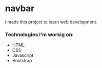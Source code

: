 # navbar

I made this project to learn web development.

### Technologies I'm workig on:

  - HTML
  - CSS
  - Javascript
  - Bootstrap
